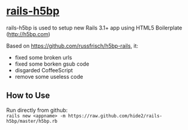 # [rails-h5bp](http://github.com/hide2/rails-h5bp)

rails-h5bp is used to setup new Rails 3.1+ app using HTML5 Boilerplate (http://h5bp.com)

Based on https://github.com/russfrisch/h5bp-rails, it:

* fixed some broken urls<br/>
* fixed some borken gsub code<br/>
* disgarded CoffeeScript<br/>
* remove some useless code<br/>

## How to Use
Run directly from github:<br>
`rails new <appname> -m https://raw.github.com/hide2/rails-h5bp/master/h5bp.rb`